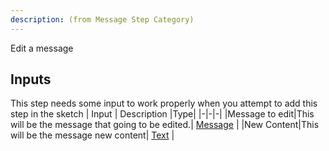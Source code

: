 ```yaml
---
description: (from Message Step Category)
---
```

Edit a message

## Inputs
This step needs some input to work properly when you attempt to add this step in the sketch
| Input      | Description |Type|
|-|-|-|
|Message to edit|This will be the message that going to be edited.| [ Message](../inputs/message.md) |
|New Content|This will be the message new content| [ Text](../inputs/text.md) |
